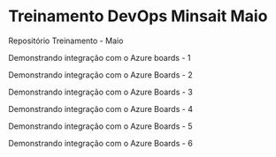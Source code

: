 # Treinamento DevOps Minsait Maio
Repositório Treinamento - Maio

Demonstrando integração com o Azure boards - 1

Demonstrando integração com o Azure Boards - 2

Demonstrando integração com o Azure Boards - 3

Demonstrando integração com o Azure Boards - 4

Demonstrando integração com o Azure Boards - 5

Demonstrando integração com o Azure Boards - 6
